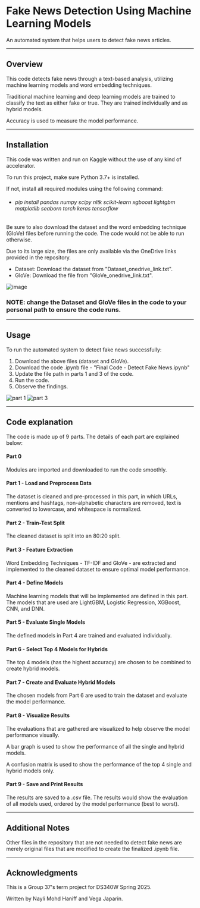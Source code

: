# Fake News Detection Using Machine Learning Models

An automated system that helps users to detect fake news articles.

---


## Overview

This code detects fake news through a text-based analysis, utilizing machine learning models and word embedding techniques. 

Traditional machine learning and deep learning models are trained to classify the text as either fake or true. They are trained individually and as hybrid models.

Accuracy is used to measure the model performance. 

---

## Installation

This code was written and run on Kaggle without the use of any kind of accelerator.

To run this project, make sure Python 3.7+ is installed.

If not, install all required modules using the following command:

- ###### pip install pandas numpy scipy nltk scikit-learn xgboost lightgbm matplotlib seaborn torch keras tensorflow

Be sure to also download the dataset and the word embedding technique (GloVe) files before running the code. The code would not be able to run otherwise. 

Due to its large size, the files are only available via the OneDrive links provided in the repository.

- Dataset: Download the dataset from "Dataset_onedrive_link.txt".
- GloVe: Download the file from "GloVe_onedrive_link.txt".

![image](https://github.com/user-attachments/assets/c4a780b7-c6a2-49b4-83ef-692709c469a1)

### NOTE: change the Dataset and GloVe files in the code to your personal path to ensure the code runs. 

---

## Usage

To run the automated system to detect fake news successfully:
1. Download the above files (dataset and GloVe).
2. Download the code .ipynb file - "Final Code - Detect Fake News.ipynb"
3. Update the file path in parts 1 and 3 of the code.
4. Run the code.
5. Observe the findings. 

![part 1](https://github.com/user-attachments/assets/3d343cfb-856f-4473-a0d5-0240a296c289)
![part 3](https://github.com/user-attachments/assets/34891fec-77b2-4d1b-96d9-cb858cdd4e8c)

---

## Code explanation

The code is made up of 9 parts. The details of each part are explained below:

#### Part 0 
Modules are imported and downloaded to run the code smoothly.

#### Part 1 - Load and Preprocess Data
The dataset is cleaned and pre-processed in this part, in which URLs, mentions and hashtags, non-alphabetic characters are removed, text is converted to lowercase, and whitespace is normalized.

#### Part 2 - Train-Test Split
The cleaned dataset is split into an 80:20 split.

#### Part 3 - Feature Extraction
Word Embedding Techniques - TF-IDF and GloVe - are extracted and implemented to the cleaned dataset to ensure optimal model performance.

#### Part 4 - Define Models
Machine learning models that will be implemented are defined in this part. The models that are used are LightGBM, Logistic Regression, XGBoost, CNN, and DNN.

#### Part 5 - Evaluate Single Models
The defined models in Part 4 are trained and evaluated individually. 

#### Part 6 - Select Top 4 Models for Hybrids
The top 4 models (has the highest accuracy) are chosen to be combined to create hybrid models. 

#### Part 7 - Create and Evaluate Hybrid Models
The chosen models from Part 6 are used to train the dataset and evaluate the model performance. 

#### Part 8 - Visualize Results
The evaluations that are gathered are visualized to help observe the model performance visually. 

A bar graph is used to show the performance of all the single and hybrid models.

A confusion matrix is used to show the performance of the top 4 single and hybrid models only. 

#### Part 9 - Save and Print Results
The results are saved to a .csv file. The results would show the evaluation of all models used, ordered by the model performance (best to worst). 

---

## Additional Notes

Other files in the repository that are not needed to detect fake news are merely original files that are modified to create the finalized .ipynb file. 

---

## Acknowledgments

This is a Group 37's term project for DS340W Spring 2025.

Written by Nayli Mohd Haniff and Vega Japarin.
